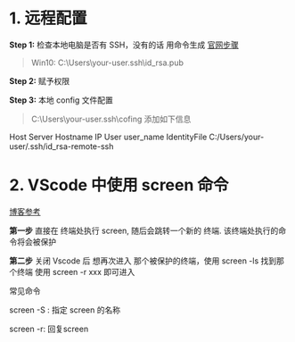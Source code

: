 # 1. 远程配置

**Step 1:** 检查本地电脑是否有 SSH，没有的话 用命令生成
[官网步骤](https://code.visualstudio.com/docs/remote/troubleshooting#_quick-start-using-ssh-keys)
>Win10: C:\Users\your-user\.ssh\id_rsa.pub

**Step 2:** 赋予权限


**Step 3:** 本地 config 文件配置
>C:\Users\your-user\.ssh\cofing
添加如下信息

Host Server
	Hostname IP
	User user_name
	IdentityFile C:/Users/your-user/.ssh/id_rsa-remote-ssh


# 2. VScode 中使用 screen 命令
[博客参考](https://www.autodl.com/docs/daemon/)

**第一步**
直接在 终端处执行 screen, 随后会跳转一个新的 终端. 该终端处执行的命令将会被保护

**第二步**
关闭 Vscode 后 想再次进入 那个被保护的终端，使用 screen -ls 找到那个终端
使用 screen -r xxx 即可进入

常见命令

screen -S : 指定 screen 的名称

screen -r: 回复screen